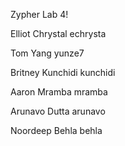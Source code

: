   Zypher Lab 4!

Elliot Chrystal echrysta

Tom Yang yunze7

Britney Kunchidi kunchidi

Aaron Mramba mramba

Arunavo Dutta arunavo

Noordeep Behla behla
